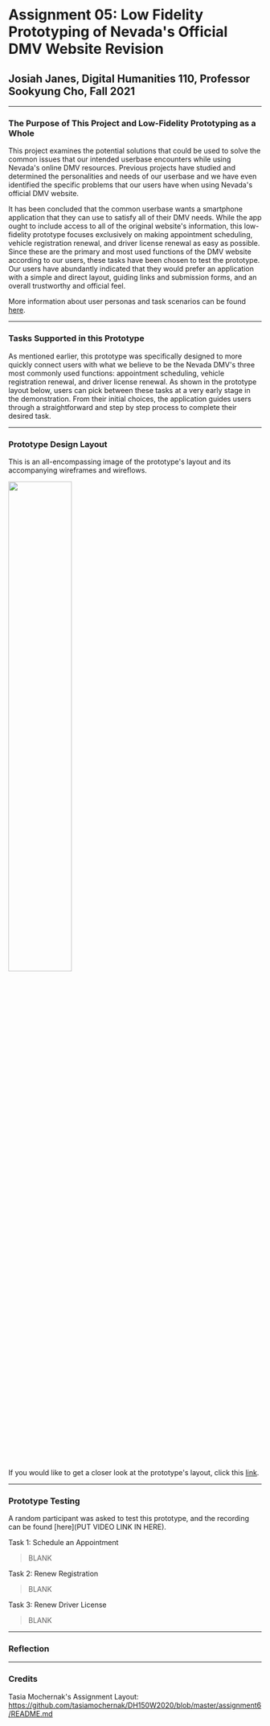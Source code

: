 # Assignment 05: Low Fidelity Prototyping of Nevada's Official DMV Website Revision

## Josiah Janes, Digital Humanities 110, Professor Sookyung Cho, Fall 2021

---

### The Purpose of This Project and Low-Fidelity Prototyping as a Whole
This project examines the potential solutions that could be used to solve the common issues that our intended userbase encounters while using Nevada's online DMV resources. Previous projects have studied and determined the personalities and needs of our userbase and we have even identified the specific problems that our users have when using Nevada's official DMV website. 

It has been concluded that the common userbase wants a smartphone application that they can use to satisfy all of their DMV needs. While the app ought to include access to all of the original website's information, this low-fidelity prototype focuses exclusively on making appointment scheduling, vehicle registration renewal, and driver license renewal as easy as possible. Since these are the primary and most used functions of the DMV website according to our users, these tasks have been chosen to test the prototype. Our users have abundantly indicated that they would prefer an application with a simple and direct layout, guiding links and submission forms, and an overall trustworthy and official feel.

More information about user personas and task scenarios can be found [here](https://github.com/Joxiah1/DH110-JosiahJanes/blob/main/assignment04.md).

---

### Tasks Supported in this Prototype
As mentioned earlier, this prototype was specifically designed to more quickly connect users with what we believe to be the Nevada DMV's three most commonly used functions: appointment scheduling, vehicle registration renewal, and driver license renewal. As shown in the prototype layout below, users can pick between these tasks at a very early stage in the demonstration. From their initial choices, the application guides users through a straightforward and step by step process to complete their desired task.

---

### Prototype Design Layout
This is an all-encompassing image of the prototype's layout and its accompanying wireframes and wireflows.

<img src="https://joxiah1.github.io/DH110-JosiahJanes/a5wireflowpic.png" width="50%">

If you would like to get a closer look at the prototype's layout, click this [link](https://www.figma.com/file/o7tVf0WiMINIEuIs7YjoXV/Assignment-5-Wireflow-Layout---Josiah-Janes---105090684?node-id=711%3A3346).

---

### Prototype Testing

A random participant was asked to test this prototype, and the recording can be found [here](PUT VIDEO LINK IN HERE).

Task 1: Schedule an Appointment
>BLANK

Task 2: Renew Registration
>BLANK

Task 3: Renew Driver License
>BLANK

---

### Reflection

---
### Credits
Tasia Mochernak's Assignment Layout: https://github.com/tasiamochernak/DH150W2020/blob/master/assignment6/README.md
